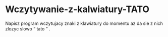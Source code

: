 # Wczytywanie-z-kalwiatury-TATO
Napisz program wczytujacy znaki z klawiatury do momentu az da sie z nich zlozyc slowo “ tato ” .
